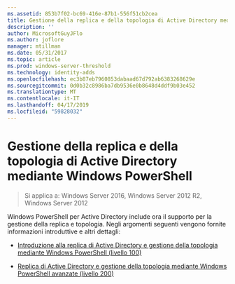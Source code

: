 ```yaml
---
ms.assetid: 853b7f02-bc69-416e-87b1-556f51cb2cea
title: Gestione della replica e della topologia di Active Directory mediante Windows PowerShell
description: ''
author: MicrosoftGuyJFlo
ms.author: joflore
manager: mtillman
ms.date: 05/31/2017
ms.topic: article
ms.prod: windows-server-threshold
ms.technology: identity-adds
ms.openlocfilehash: ec3b87eb7960853dabaad67d792ab6383268629e
ms.sourcegitcommit: 0d0b32c8986ba7db9536e0b8648d4ddf9b03e452
ms.translationtype: MT
ms.contentlocale: it-IT
ms.lasthandoff: 04/17/2019
ms.locfileid: "59828032"
---
```

# <a name="active-directory-replication-and-topology-management-using-windows-powershell"></a>Gestione della replica e della topologia di Active Directory mediante Windows PowerShell

>Si applica a: Windows Server 2016, Windows Server 2012 R2, Windows Server 2012

Windows PowerShell per Active Directory include ora il supporto per la gestione della replica e topologia. Negli argomenti seguenti vengono fornite informazioni introduttive e altri dettagli:  
  
-   [Introduzione alla replica di Active Directory e gestione della topologia mediante Windows PowerShell &#40;livello 100&#41;](../../../ad-ds/manage/powershell/Introduction-to-Active-Directory-Replication-and-Topology-Management-Using-Windows-PowerShell--Level-100-.md)  
  
-   [Replica di Active Directory e gestione della topologia mediante Windows PowerShell avanzate &#40;livello 200&#41;](../../../ad-ds/manage/powershell/Advanced-Active-Directory-Replication-and-Topology-Management-Using-Windows-PowerShell--Level-200-.md)  
  


